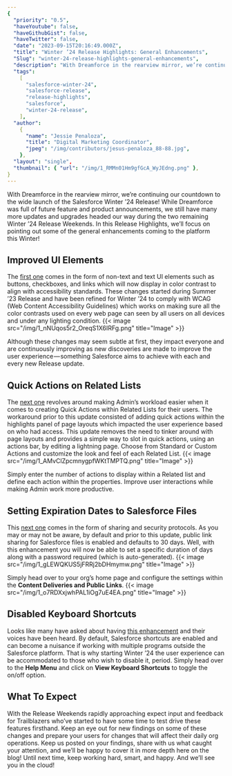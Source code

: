 ```yaml
---
{
  "priority": "0.5",
  "haveYoutube": false,
  "haveGithubGist": false,
  "haveTwitter": false,
  "date": "2023-09-15T20:16:49.000Z",
  "title": "Winter ’24 Release Highlights: General Enhancements",
  "Slug": "winter-24-release-highlights-general-enhancements",
  "description": "With Dreamforce in the rearview mirror, we’re continuing our countdown to the wide launch of the Salesforce Winter ’24 Release!.",
  "tags":
    [
      "salesforce-winter-24",
      "salesforce-release",
      "release-highlights",
      "salesforce",
      "winter-24-release",
    ],
  "author":
    {
      "name": "Jessie Penaloza",
      "title": "Digital Marketing Coordinator",
      "jpeg": "/img/contributors/jesus-penaloza_88-88.jpg",
    },
  "layout": "single",
  "thumbnail": { "url": "/img/1_RMMn01Hm9gfGcA_WyJEdng.png" },
}
---
```


With Dreamforce in the rearview mirror, we’re continuing our countdown to the wide launch of the Salesforce Winter ’24 Release!
While Dreamforce was full of future feature and product announcements, we still have many more updates and upgrades headed our way during the two remaining Winter ’24 Release Weekends. In this Release Highlights, we’ll focus on pointing out some of the general enhancements coming to the platform this Winter!

## Improved UI Elements

The [first one](https://help.salesforce.com/s/articleView?id=release-notes.rn_general_color_contrast.htm&release=246&type=5) comes in the form of non-text and text UI elements such as buttons, checkboxes, and links which will now display in color contrast to align with accessibility standards. These changes started during Summer ’23 Release and have been refined for Winter ’24 to comply with WCAG (Web Content Accessibility Guidelines) which works on making sure all the color contrasts used on every web page can seen by all users on all devices and under any lighting condition.
{{< image src="/img/1_nNUqos5r2_OreqS1X6IRFg.png" title="Image" >}}

Although these changes may seem subtle at first, they impact everyone and are continuously improving as new discoveries are made to improve the user experience — something Salesforce aims to achieve with each and every new Release update.

## Quick Actions on Related Lists

The [next one](https://help.salesforce.com/s/articleView?id=release-notes.rn_customization_general_related_list_quick_actions_ga.htm&release=246&type=5) revolves around making Admin’s workload easier when it comes to creating Quick Actions within Related Lists for their users. The workaround prior to this update consisted of adding quick actions within the highlights panel of page layouts which impacted the user experience based on who had access.
This update removes the need to tinker around with page layouts and provides a simple way to slot in quick actions, using an actions bar, by editing a lightning page. Choose from Standard or Custom Actions and customize the look and feel of each Related List.
{{< image src="/img/1_AMvClZpcmnygpfWKtTMPTQ.png" title="Image" >}}

Simply enter the number of actions to display within a Related list and define each action within the properties. Improve user interactions while making Admin work more productive.

## Setting Expiration Dates to Salesforce Files

This [next one](https://help.salesforce.com/s/articleView?id=release-notes.rn_experiences_files_publiclink.htm&release=246&type=5) comes in the form of sharing and security protocols. As you may or may not be aware, by default and prior to this update, public link sharing for Salesforce files is enabled and defaults to 30 days. Well, with this enhancement you will now be able to set a specific duration of days along with a password required (which is auto-generated).
{{< image src="/img/1_gLEWQKUS5jFRRj2bDHmymw.png" title="Image" >}}

Simply head over to your org’s home page and configure the settings within the <strong>Content Deliveries and Public Links</strong>.
{{< image src="/img/1_o7RDXxjwhPAL1iOg7uE4EA.png" title="Image" >}}

## Disabled Keyboard Shortcuts

Looks like many have asked about having [this enhancement](https://help.salesforce.com/s/articleView?id=release-notes.rn_general_disable_keyboard_shortcuts.htm&release=246&type=5) and their voices have been heard. By default, Salesforce shortcuts are enabled and can become a nuisance if working with multiple programs outside the Salesforce platform. That is why starting Winter ’24 the user experience can be accommodated to those who wish to disable it, period. Simply head over to the <strong>Help Menu</strong> and click on <strong>View Keyboard Shortcuts</strong> to toggle the on/off option.

## What To Expect

With the Release Weekends rapidly approaching expect input and feedback for Trailblazers who’ve started to have some time to test drive these features firsthand. Keep an eye out for new findings on some of these changes and prepare your users for changes that will affect their daily org operations.
Keep us posted on your findings, share with us what caught your attention, and we’ll be happy to cover it in more depth here on the blog! Until next time, keep working hard, smart, and happy.
And we’ll see you in the cloud!
